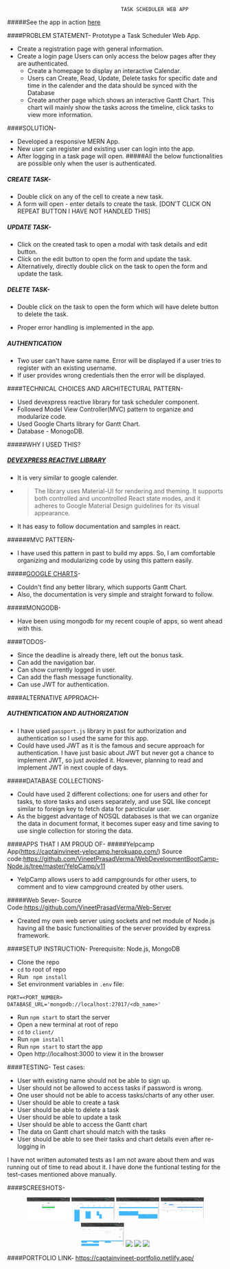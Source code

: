                                          TASK SCHEDULER WEB APP
												
#####See the app in action [here](https://captainvineet-taskscheduler.herokuapp.com/ )
                                                  
####PROBLEM STATEMENT-
Prototype a Task Scheduler Web App.
 * Create a registration page with general information.
 * Create a login page
   Users can only access the below pages after they are authenticated.
    * Create a homepage to display an interactive Calendar.
    * Users can Create, Read, Update, Delete tasks for specific date and time in the
      calender and the data should be synced with the Database
    * Create another page which shows an interactive Gantt Chart. This chart will mainly show the tasks across the timeline, click tasks to view more information.

####SOLUTION-
 * Developed a responsive MERN App.
 * New user can register and existing user can login into the app.
 * After logging in a task page will open.
 #####All the below functionalities are possible only when the user is authenticated.
 ##### CREATE TASK-
   - Double click on any of the cell to create a new task.
   - A form will open - enter details to create the task. [DON'T CLICK ON REPEAT BUTTON I HAVE NOT HANDLED THIS]
 
 ##### UPDATE TASK-
   - Click on the created task to open a modal with task details and edit button.
   - Click on the edit button to open the form and update the task.
   - Alternatively, directly double click on the task to open the form and update the task.
   
 ##### DELETE TASK-
   - Double click on the task to open the form which will have delete button to delete the task.
 
 * Proper error handling is implemented in the app.

 ##### AUTHENTICATION
   - Two user can't have same name. Error will be displayed if a user tries to register with an existing username.
   - If user provides wrong credentials then the error will be displayed.



####TECHNICAL CHOICES AND ARCHITECTURAL PATTERN-
  * Used devexpress reactive library for task scheduler component.
  * Followed Model View Controller(MVC) pattern to organize and modularize code.
  * Used Google Charts library for Gantt Chart.
  * Database - MonogoDB.

#####WHY I USED THIS?
 ##### [DEVEXPRESS REACTIVE LIBRARY](http://https://devexpress.github.io/devextreme-reactive/ "DEVEXPRESS REACTIVE LIBRARY")
  * It is very similar to google calender.
  
  * >The library uses Material-UI for rendering and theming. It supports both controlled and uncontrolled React state  modes, and it adheres to Google  	   Material Design guidelines for its visual appearance.
  * It has easy to follow documentation and samples in react.

######MVC PATTERN-
  * I have used this pattern in past to build my apps. So, I am comfortable organizing and modularizing code by using this pattern easily.

#####[GOOGLE CHARTS](http://https://developers.google.com/chart/interactive/docs "GOOGLE CHARTS")-
  * Couldn't find any better library, which supports Gantt Chart.
  * Also, the documentation is very simple and straight forward to follow.
  
#####MONGODB-
  * Have been using mongodb for my recent couple of apps, so went ahead with this.


####TODOS-
  * Since the deadline is already there, left out the bonus task.
  * Can add the navigation bar.
  * Can show currently logged in user.
  * Can add the flash message functionality.
  * Can use JWT for authentication.

####ALTERNATIVE APPROACH- 
 ##### AUTHENTICATION AND AUTHORIZATION
   * I have used `passport.js` library in past for authorization and authentication so I used the same for this app. 
   * Could have used JWT as it is the famous and secure approach for authentication. I have just basic about JWT but never got a chance to implement JWT, so just avoided it. However, planning to read and implement JWT in next couple of days.
  
#####DATABASE COLLECTIONS-
  * Could have used 2 different collections: one for users and other for tasks, to store tasks and users separately, and use SQL like concept similar to foreign key to fetch data for parcticular user.
  * As the biggest advantage of NOSQL databases is that we can organize the data in document format, it becomes super easy and time saving to use single collection for storing the data.

####APPS THAT I AM PROUD OF-
  #####Yelpcamp App(https://captainvineet-yelpcamp.herokuapp.com/)
  Source code:https://github.com/VineetPrasadVerma/WebDevelopmentBootCamp-Node.js/tree/master/YelpCamp/v11
   * YelpCamp allows users to add campgrounds for other users, to comment and to view campground created by other users.

#####Web Sever-
Source Code:https://github.com/VineetPrasadVerma/Web-Server
   * Created my own web server using sockets and net module of Node.js having all the basic functionalities of the server provided by express framework.
 
####SETUP INSTRUCTION-
Prerequisite: Node.js, MongoDB
  * Clone the repo
  * `cd` to root of repo
  * Run ` npm install`
  * Set environment variables in `.env` file:
  ```
PORT=<PORT_NUMBER>
DATABASE_URL='mongodb://localhost:27017/<db_name>'
```
  * Run `npm start` to start the server
  * Open a new terminal at root of repo
  * `cd` to `client/`
  * Run `npm install`
  * Run `npm start` to start the app
  * Open http://localhost:3000 to view it in the browser

####TESTING-
Test cases:
* User with existing name should not be able to sign up.
* User should not be allowed to access tasks if password is wrong.
* One user should not be able to access tasks/charts of any other user.
* User should be able to create a task
* User should be able to delete a task
* User should be able to update a task
* User should be able to access the Gantt chart
* The data on Gantt chart should match with the tasks
* User should be able to see their tasks and chart details even after re-logging in

I have not written automated tests as I am not aware about them and was running out of time to read about it. I have done the funtional testing for the test-cases mentioned above manually.

####SCREESHOTS-
<div align="center">
    <img src="/screenshots/ss1.png" width="100px"</img> 
    <img src="/screenshots/ss2.png" width="100px"</img> 
    <img src="/screenshots/ss3.png" width="100px"</img> 
    <img src="/screenshots/ss4.png" width="100px"</img> 
    <img src="/screenshots/ss5.png" width="100px"</img> 
    <img src="/screenshots/ss6.png" width="100px"</img> 
    <img src="/screenshots/ss7.png" width="100px"</img> 
    <img src="/screenshots/ss8.png" width="100px"</img> 
</div> 
 
 ####PORTFOLIO LINK-
   https://captainvineet-portfolio.netlify.app/
